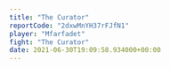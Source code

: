 ```yaml
---
title: "The Curator"
reportCode: "2dxwMnYH37rFJfN1"
player: "Mfarfadet"
fight: "The Curator"
date: 2021-06-30T19:09:58.934000+00:00
---
```

